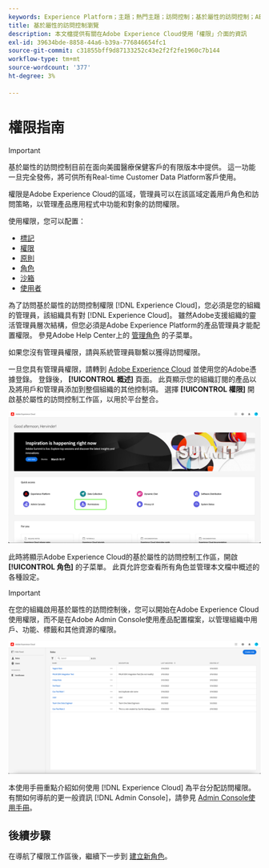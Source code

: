 ```yaml
---
keywords: Experience Platform；主題；熱門主題；訪問控制；基於屬性的訪問控制；ABAC
title: 基於屬性的訪問控制瀏覽
description: 本文檔提供有關在Adobe Experience Cloud使用「權限」介面的資訊
exl-id: 39634bde-8858-44a6-b39a-776846654fc1
source-git-commit: c31855bff9d87133252c43e2f2f2fe1960c7b144
workflow-type: tm+mt
source-wordcount: '377'
ht-degree: 3%

---
```


# 權限指南

>[!IMPORTANT]
>
>基於屬性的訪問控制目前在面向美國醫療保健客戶的有限版本中提供。 這一功能一旦完全發佈，將可供所有Real-time Customer Data Platform客戶使用。

權限是Adobe Experience Cloud的區域，管理員可以在該區域定義用戶角色和訪問策略，以管理產品應用程式中功能和對象的訪問權限。

使用權限，您可以配置：

* [標記](./labels.md)
* [權限](./permissions.md)
* [原則](./permissions.md)
* [角色](./roles.md)
* [沙箱](./sandboxes.md)
* [使用者](./users.md)

為了訪問基於屬性的訪問控制權限 [!DNL Experience Cloud]，您必須是您的組織的管理員，該組織具有對 [!DNL Experience Cloud]。 雖然Adobe支援組織的靈活管理員層次結構，但您必須是Adobe Experience Platform的產品管理員才能配置權限。 參見Adobe Help Center上的 [管理角色](https://helpx.adobe.com/enterprise/using/admin-roles.html) 的子菜單。

如果您沒有管理員權限，請與系統管理員聯繫以獲得訪問權限。

一旦您具有管理員權限，請轉到 [Adobe Experience Cloud](https://experience.adobe.com/) 並使用您的Adobe憑據登錄。 登錄後， **[!UICONTROL 概述]** 頁面。 此頁顯示您的組織訂閱的產品以及將用戶和管理員添加到整個組織的其他控制項。 選擇 **[!UICONTROL 權限]** 開啟基於屬性的訪問控制工作區，以用於平台整合。

![flac-select產品](../../images/flac-ui/flac-select-product.png)

此時將顯示Adobe Experience Cloud的基於屬性的訪問控制工作區，開啟 **[!UICONTROL 角色]** 的子菜單。 此頁允許您查看所有角色並管理本文檔中概述的各種設定。

>[!IMPORTANT]
>
>在您的組織啟用基於屬性的訪問控制後，您可以開始在Adobe Experience Cloud使用權限，而不是在Adobe Admin Console使用產品配置檔案，以管理組織中用戶、功能、標籤和其他資源的權限。

![flac選擇角色](../../images/flac-ui/flac-select-roles.png)

本使用手冊重點介紹如何使用 [!DNL Experience Cloud] 為平台分配訪問權限。 有關如何導航的更一般資訊 [!DNL Admin Console]，請參見 [Admin Console使用手冊](https://helpx.adobe.com/tw/enterprise/using/admin-console.html)。

## 後續步驟

在導航了權限工作區後，繼續下一步到 [建立新角色](roles.md)。
